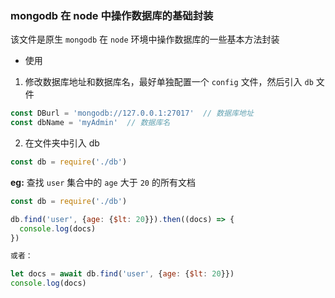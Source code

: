 ### mongodb 在 node 中操作数据库的基础封装
该文件是原生 `mongodb` 在 `node` 环境中操作数据库的一些基本方法封装

- 使用
1. 修改数据库地址和数据库名，最好单独配置一个 `config` 文件，然后引入 `db` 文件
  ```javascript
  const DBurl = 'mongodb://127.0.0.1:27017'  // 数据库地址
  const dbName = 'myAdmin'  // 数据库名
  ```
2. 在文件夹中引入 db
  ```javascript
  const db = require('./db')
  ```


**eg:** 查找 `user` 集合中的 `age` 大于 `20` 的所有文档
```JAVASCRIPT
const db = require('./db')

db.find('user', {age: {$lt: 20}}).then((docs) => {
  console.log(docs)
})

或者： 

let docs = await db.find('user', {age: {$lt: 20}})
console.log(docs)
```
